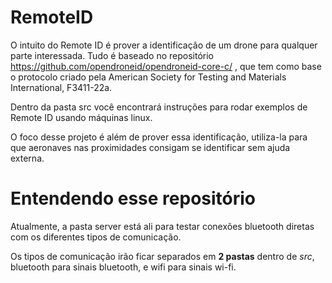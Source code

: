 # RemoteID
O intuito do Remote ID é prover a identificação de um drone para qualquer parte interessada.
Tudo é baseado no repositório https://github.com/opendroneid/opendroneid-core-c/ , que tem como base o protocolo criado pela American Society for Testing and Materials International, F3411-22a.

Dentro da pasta src você encontrará instruções para rodar exemplos de Remote ID usando máquinas linux.

O foco desse projeto é além de prover essa identificação, utiliza-la para que aeronaves nas proximidades consigam se identificar sem ajuda externa.

# Entendendo esse repositório
Atualmente, a pasta server está ali para testar conexões bluetooth diretas com os diferentes tipos de comunicação.

Os tipos de comunicação irão ficar separados em **2 pastas** dentro de *src*, bluetooth para sinais bluetooth, e wifi para sinais wi-fi.
